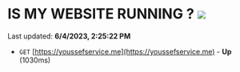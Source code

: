 # IS MY WEBSITE RUNNING ? [![](https://img.shields.io/static/v1?label=Sponsor&message=%E2%9D%A4&logo=GitHub&color=%23fe8e86)](https://github.com/sponsors/<username>)

Last updated: **6/4/2023, 2:25:22 PM**

- `GET` [https://youssefservice.me](https://youssefservice.me) - **Up** (1030ms)
